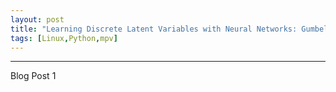 ```yaml
---
layout: post
title: "Learning Discrete Latent Variables with Neural Networks: Gumbel-Softmax Distribution & Concrete Autoencoders"
tags: [Linux,Python,mpv]
---
```


<ul id="toc"></ul>

---

Blog Post 1
